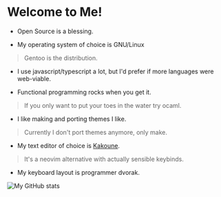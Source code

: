 # Welcome to Me!

- Open Source is a blessing.

- My operating system of choice is GNU/Linux
> Gentoo is the distribution.

- I use javascript/typescript a lot, but I'd prefer if more languages were web-viable.

- Functional programming rocks when you get it.
> If you only want to put your toes in the water try ocaml.

- I like making and porting themes I like.
> Currently I don't port themes anymore, only make.

- My text editor of choice is [Kakoune](https://github.com/mawww/kakoune/).
> It's a neovim alternative with actually sensible keybinds.

- My keyboard layout is programmer dvorak.

![My GitHub stats](https://github-readme-stats.vercel.app/api?username=def-SpaceWar&title_color=EEFF44&text_color=EFFFFF&icon_color=BBFF00&border_color=EF3270&bg_color=252920)
